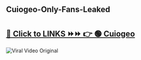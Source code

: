 
 ## Cuiogeo-Only-Fans-Leaked

# <h2><a href="https://clipsfans.com/Cuiogeo&ref=git">🔗 Click to LINKS ⏩⏩ 👉 🟢 Cuiogeo </a></h2>

<a href="https://clipsfans.com/Cuiogeo&ref=git" rel="nofollow" data-target="animated-image.originalLink"><img src="https://i.ibb.co.com/xMMVF88/686577567.gif" alt="Viral Video Original" style="max-width: 100%; display: inline-block;" data-target="animated-image.originalImage"></a>
